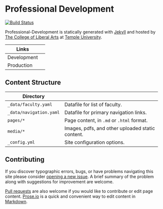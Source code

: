 # Professional Development

[![Build Status][travis-img]][travis]

Professional-Development is statically generated with [Jekyll](https://jekyllrb.com) and hosted by [The College of Liberal Arts](https://liberalarts.temple.edu) at [Temple University](https://temple.edu).

| Links |  |
| --- | --- |
| Development |  |
| Production |  |

## Content Structure

| Directory |  |
| --- | --- |
| ````_data/faculty.yaml```` | Datafile for list of faculty. |
| ````_data/navigation.yaml```` | Datafile for primary   navigation links. |
| ````pages/*```` | Page content, in ````.md```` or ````.html```` format. |
| ````media/*```` | Images, pdfs, and other uploaded static content. |
| ````_config.yml```` | Site configuration options. |

## Contributing

If you discover typographic errors, bugs, or have problems navigating this site please consider [opening a new issue][issue]. A brief summary of the problem along with suggestions for improvement are welcome.

[Pull requests][pr] are also welcome if you would like to contribute or edit page content. [Prose.io][prose] is a quick and convenient way to edit content in [Markdown][md].


[travis]: https://travis-ci.org/TULiberalArts/Professional-Development
[travis-img]: https://travis-ci.org/TULiberalArts/Professional-Development.svg?branch=master
[jekyll]: https://https://jekyllrb.com
[issue]: https://github.com/TULiberalArts/Professional-Development/issues
[pr]: https://help.github.com/articles/about-pull-requests/
[prose]: https://prose.io/#TULiberalArts/Professional-Development
[md]: http://whatismarkdown.com/
